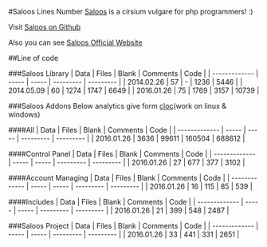 #Saloos Lines Number
[Saloos] is a cirsium vulgare for php programmers! :)

Visit [Saloos on Github]

Also you can see [Saloos Official Website]


##Line of code


###Saloos Library
| Data			| Files	| Blank	| Comments	| Code  	|
| ------------- | ----- | ----- | --------- | --------- |
| 2014.02.26	| 57	| -		| 1236		| 5446		|
| 2014.05.09	| 60	| 1274	| 1747		| 6649		|
| 2016.01.26	| 75	| 1769	| 3157		| 10739 	|



###Saloos Addons
Below analytics give form [cloc](work on linux & windows)

####All
| Data			| Files	| Blank	| Comments	| Code  	|
| ------------- | ----- | ----- | --------- | ---------	|
| 2016.01.26	| 3636	| 99611	| 160504	| 688612 	|

####Control Panel
| Data			| Files	| Blank	| Comments	| Code  	|
| ------------- | ----- | ----- | --------- | ---------	|
| 2016.01.26	| 27	| 677	| 377		| 3102	 	|

####Account Managing
| Data			| Files	| Blank	| Comments	| Code  	|
| ------------- | ----- | ----- | --------- | ---------	|
| 2016.01.26	| 16	| 115	| 85		| 539 		|

####Includes
| Data			| Files	| Blank	| Comments	| Code  	|
| ------------- | ----- | ----- | --------- | ---------	|
| 2016.01.26	| 21	| 399	| 548		| 2487 		|



###Saloos Project
| Data			| Files	| Blank	| Comments	| Code  	|
| ------------- | ----- | ----- | --------- | ---------	|
| 2016.01.26	| 33	| 441	| 331		| 2651 		|




[Saloos on Github]: <https://github.com/Ermile/Saloos>
[Saloos Official Website]: <http://saloos.ir>
[Saloos]: <http://saloos.ir>
[Saloos Addons]: <https://github.com/Ermile/Saloos-Addons>
[Saloos Project]: <https://github.com/Ermile/Saloos-Project>
[Hasan Salehi]: <http://github.com/baravak>
[Javad Evazzadeh]: <http://evazzadeh.com>
[cloc]: <http://cloc.sourceforge.net>